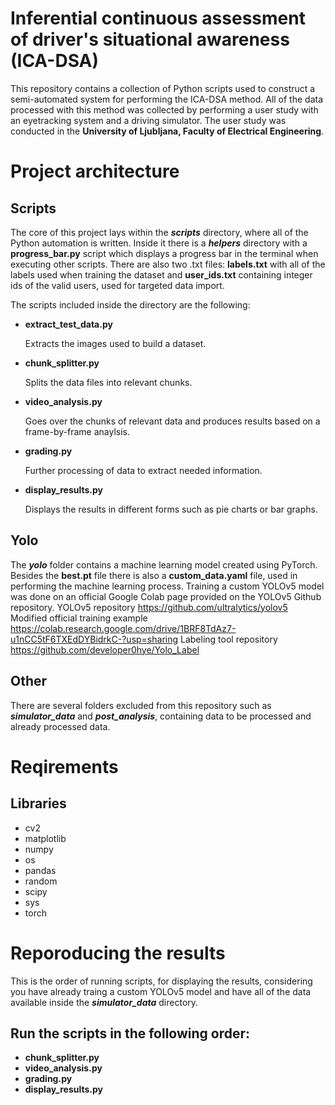 # Inferential continuous assessment of driver's situational awareness (ICA-DSA)
This repository contains a collection of Python scripts used to construct a semi-automated system for performing the ICA-DSA method. All of the data processed with this method was collected by performing a user study with an eyetracking system and a driving simulator. The user study was conducted in the **University of Ljubljana, Faculty of Electrical Engineering**.

# Project architecture
## Scripts
The core of this project lays within the ***scripts*** directory, where all of the Python automation is written. Inside it there is a ***helpers*** directory with a **progress_bar.py** script which displays a progress bar in the terminal when executing other scripts. There are also two .txt files: **labels.txt** with all of the labels used when training the dataset and **user_ids.txt** containing integer ids of the valid users, used for targeted data import.

The scripts included inside the directory are the following:
- **extract_test_data.py**

    Extracts the images used to build a dataset.

- **chunk_splitter.py**

    Splits the data files into relevant chunks.

- **video_analysis.py**

    Goes over the chunks of relevant data and produces results based on a frame-by-frame anaylsis.

- **grading.py**

    Further processing of data to extract needed information.

- **display_results.py**

    Displays the results in different forms such as pie charts or bar graphs.
## Yolo
The ***yolo*** folder contains a machine learning model created using PyTorch. Besides the **best.pt** file there is also a **custom_data.yaml** file, used in performing the machine learning process. Training a custom YOLOv5 model was done on an official Google Colab page provided on the YOLOv5 Github repository.
YOLOv5 repository https://github.com/ultralytics/yolov5
Modified official training example https://colab.research.google.com/drive/1BRF8TdAz7-u1nCC5tF6TXEdDYBidrkC-?usp=sharing
Labeling tool repository https://github.com/developer0hye/Yolo_Label
## Other
There are several folders excluded from this repository such as ***simulator_data*** and ***post_analysis***, containing data to be processed and already processed data. 

# Reqirements
## Libraries
- cv2
- matplotlib
- numpy
- os
- pandas
- random
- scipy
- sys
- torch

# Reporoducing the results
This is the order of running scripts, for displaying the results, considering you have already traing a custom YOLOv5 model and have all of the data available inside the ***simulator_data*** directory.
## Run the scripts in the following order:
- **chunk_splitter.py**
- **video_analysis.py**
- **grading.py**
- **display_results.py**